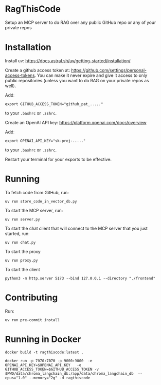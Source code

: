 # RagThisCode
Setup an MCP server to do RAG over any public GitHub repo or any of your private repos

# Installation
Install uv: https://docs.astral.sh/uv/getting-started/installation/

Create a github access token at: https://github.com/settings/personal-access-tokens. You can make it
never expire and give it access to only public repositories (unless you want to do RAG on your
private repos as well).

Add:
```
export GITHUB_ACCESS_TOKEN="github_pat_....."
```
to your `.bashrc` or `.zshrc`.

Create an OpenAI API key: https://platform.openai.com/docs/overview

Add:
```
export OPENAI_API_KEY="sk-proj-....."
```
to your `.bashrc` or `.zshrc`.

Restart your terminal for your exports to be effective.

# Running

To fetch code from GitHub, run:
```
uv run store_code_in_vector_db.py
```

To start the MCP server, run:
```
uv run server.py
```

To start the chat client that will connect to the MCP server that you just started, run:
```
uv run chat.py
```

To start the proxy
```
uv run proxy.py
```

To start the client
```
python3 -m http.server 5173 --bind 127.0.0.1 --directory "./frontend"
```

# Contributing

Run:
```
uv run pre-commit install
```


# Running in Docker

```
docker build -t ragthiscode:latest .
```

```
docker run -p 7070:7070 -p 9000:9000  -e OPENAI_API_KEY=$OPENAI_API_KEY   -e GITHUB_ACCESS_TOKEN=$GITHUB_ACCESS_TOKEN -v $PWD/data/chroma_langchain_db:/app/data/chroma_langchain_db  --cpus="1.0" --memory="2g" -d ragthiscode
```
